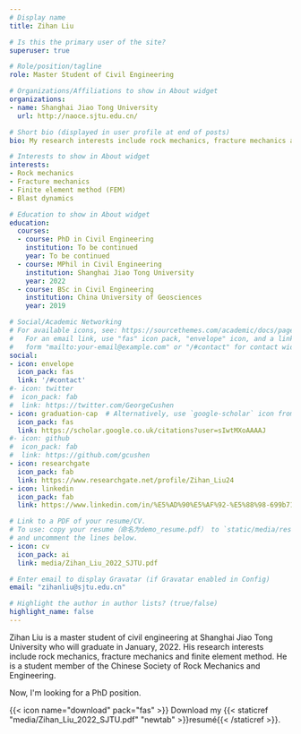 ```yaml
---
# Display name
title: Zihan Liu

# Is this the primary user of the site?
superuser: true

# Role/position/tagline
role: Master Student of Civil Engineering

# Organizations/Affiliations to show in About widget
organizations:
- name: Shanghai Jiao Tong University 
  url: http://naoce.sjtu.edu.cn/

# Short bio (displayed in user profile at end of posts)
bio: My research interests include rock mechanics, fracture mechanics and finite element method.

# Interests to show in About widget
interests:
- Rock mechanics
- Fracture mechanics
- Finite element method (FEM)
- Blast dynamics

# Education to show in About widget
education:
  courses:
  - course: PhD in Civil Engineering
    institution: To be continued
    year: To be continued
  - course: MPhil in Civil Engineering
    institution: Shanghai Jiao Tong University
    year: 2022
  - course: BSc in Civil Engineering
    institution: China University of Geosciences
    year: 2019

# Social/Academic Networking
# For available icons, see: https://sourcethemes.com/academic/docs/page-builder/#icons
#   For an email link, use "fas" icon pack, "envelope" icon, and a link in the
#   form "mailto:your-email@example.com" or "/#contact" for contact widget.
social:
- icon: envelope
  icon_pack: fas
  link: '/#contact'
#- icon: twitter
#  icon_pack: fab
#  link: https://twitter.com/GeorgeCushen
- icon: graduation-cap  # Alternatively, use `google-scholar` icon from `ai` icon pack
  icon_pack: fas
  link: https://scholar.google.co.uk/citations?user=sIwtMXoAAAAJ
#- icon: github
#  icon_pack: fab
#  link: https://github.com/gcushen
- icon: researchgate
  icon_pack: fab
  link: https://www.researchgate.net/profile/Zihan_Liu24
- icon: linkedin
  icon_pack: fab
  link: https://www.linkedin.com/in/%E5%AD%90%E5%AF%92-%E5%88%98-699b7115a/

# Link to a PDF of your resume/CV.
# To use: copy your resume（命名为demo_resume.pdf） to `static/media/resume.pdf`, enable `ai` icons in `params.toml`（建议搜索一下，有两个同名文件）, 
# and uncomment the lines below.
- icon: cv
  icon_pack: ai
  link: media/Zihan_Liu_2022_SJTU.pdf

# Enter email to display Gravatar (if Gravatar enabled in Config)
email: "zihanliu@sjtu.edu.cn"

# Highlight the author in author lists? (true/false)
highlight_name: false
---
```


Zihan Liu is a master student of civil engineering at Shanghai Jiao Tong University who will graduate in January, 2022. His research interests include rock mechanics, fracture mechanics and finite element method. He is a student member of the Chinese Society of Rock Mechanics and Engineering.

Now, I'm looking for a PhD position.

{{< icon name="download" pack="fas" >}} Download my {{< staticref "media/Zihan_Liu_2022_SJTU.pdf" "newtab" >}}resumé{{< /staticref >}}.

